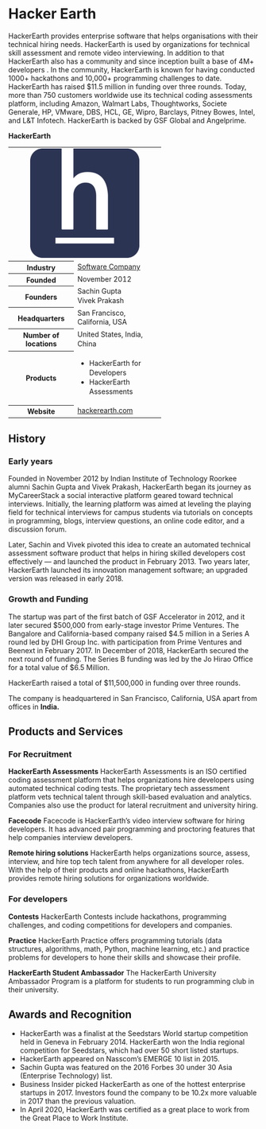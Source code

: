 # Hacker Earth

HackerEarth provides enterprise software that helps organisations with their technical hiring needs. HackerEarth is used by organizations for technical skill assessment and remote video interviewing. In addition to that HackerEarth also has a community and since inception built a base of 4M+ developers . In the community, HackerEarth is known for having conducted 1000+ hackathons and 10,000+ programming challenges to date. HackerEarth has raised $11.5 million in funding over three rounds. Today, more than 750 customers worldwide use its technical coding assessments platform, including Amazon, Walmart Labs, Thoughtworks, Societe Generale, HP, VMware, DBS, HCL, GE, Wipro, Barclays, Pitney Bowes, Intel, and L&T Infotech. HackerEarth is backed by GSF Global and Angelprime.

<table style="width:22em">
  <strong align="center">HackerEarth</strong>
  <tbody>
    <tr>
      <td colspan="2" style="text-align:center">
        <a href="https://github.com/JayantGoel001/Hacker-Earth/blob/master/HackerEarth.png" class="image">
          <img alt="HackerEarth logo.png" src="https://github.com/JayantGoel001/Hacker-Earth/blob/master/HackerEarth.png" decoding="async" width="220" height="220" srcset="//upload.wikimedia.org/wikipedia/commons/thumb/e/e8/HackerEarth_logo.png/330px-HackerEarth_logo.png 1.5x, //upload.wikimedia.org/wikipedia/commons/thumb/e/e8/HackerEarth_logo.png/440px-HackerEarth_logo.png 2x" data-file-width="1000" data-file-height="1000">
        </a>
      </td>
    </tr>
    <tr>
      <th scope="row" style="padding-right: 0.5em;">Industry</th>
      <td class="category" style="line-height: 1.35em;">
        <a href="https://en.wikipedia.org/wiki/Software_company" class="mw-redirect" title="Software Company">Software Company</a>
      </td>
    </tr>
    <tr>
      <th scope="row" style="padding-right: 0.5em;">Founded</th>
      <td style="line-height: 1.35em;">November 2012</td>
    </tr>
    <tr>
      <th scope="row" style="padding-right: 0.5em;">Founders</th>
      <td class="agent" style="line-height: 1.35em;">Sachin Gupta<br>Vivek Prakash</td>
    </tr>
    <tr>
      <th scope="row" style="padding-right: 0.5em;">Headquarters</th>
      <td class="adr" style="line-height: 1.35em;">
        <div style="display: inline;" class="locality">San Francisco, California</div>, 
        <div style="display: inline;" class="country-name">USA</div>
      </td>
    </tr>
    <tr>
      <th scope="row" style="padding-right: 0.5em;">
        <div style="display:inline-block; padding:0.1em 0;line-height:1.2em;">Number of locations</div>
      </th>
      <td style="line-height: 1.35em;">United States, India, China</td></tr><tr><th scope="row" style="padding-right: 0.5em;">Products</th><td style="line-height: 1.35em;">
    <div class="plainlist">
<ul>
  <li>HackerEarth for Developers</li>
<li>HackerEarth Assessments</li>
      </ul>
</div>
    </td>
    </tr>
    <tr>
      <th scope="row" style="padding-right: 0.5em;">Website</th>
      <td style="line-height: 1.35em;">
        <span class="url"><a rel="nofollow" class="external text" href="http://hackerearth.com">hackerearth<wbr>.com</a>
        </span>
      </td>
    </tr>
  </tbody>
</table>

## History
### Early years
Founded in November 2012 by Indian Institute of Technology Roorkee alumni Sachin Gupta and Vivek Prakash, HackerEarth began its journey as MyCareerStack a social interactive platform geared toward technical interviews. Initially, the learning platform was aimed at leveling the playing field for technical interviews for campus students via tutorials on concepts in programming, blogs, interview questions, an online code editor, and a discussion forum.

Later, Sachin and Vivek pivoted this idea to create an automated technical assessment software product that helps in hiring skilled developers cost effectively — and launched the product in February 2013. Two years later, HackerEarth launched its innovation management software; an upgraded version was released in early 2018.

### Growth and Funding
The startup was part of the first batch of GSF Accelerator in 2012, and it later secured $500,000 from early-stage investor Prime Ventures. The Bangalore and California-based company raised $4.5 million in a Series A round led by DHI Group Inc. with participation from Prime Ventures and Beenext in February 2017. In December of 2018, HackerEarth secured the next round of funding. The Series B funding was led by the Jo Hirao Office for a total value of $6.5 Million.

HackerEarth raised a total of $11,500,000 in funding over three rounds.

The company is headquartered in San Francisco, California, USA apart from offices in **India.**


## Products and Services
### For Recruitment
**HackerEarth Assessments**
HackerEarth Assessments is an ISO certified coding assessment platform that helps organizations hire developers using automated technical coding tests. The proprietary tech assessment platform vets technical talent through skill-based evaluation and analytics. Companies also use the product for lateral recruitment and university hiring.

**Facecode**
Facecode is HackerEarth’s video interview software for hiring developers. It has advanced pair programming and proctoring features that help companies interview developers.

**Remote hiring solutions**
HackerEarth helps organizations source, assess, interview, and hire top tech talent from anywhere for all developer roles. With the help of their products and online hackathons, HackerEarth provides remote hiring solutions for organizations worldwide.

### For developers
**Contests**
HackerEarth Contests include hackathons, programming challenges, and coding competitions for developers and companies.

**Practice**
HackerEarth Practice offers programming tutorials (data structures, algorithms, math, Python, machine learning, etc.) and practice problems for developers to hone their skills and showcase their profile.

**HackerEarth Student Ambassador**
The HackerEarth University Ambassador Program is a platform for students to run programming club in their university.

## Awards and Recognition
* HackerEarth was a finalist at the Seedstars World startup competition held in Geneva in February 2014. HackerEarth won the India regional competition for Seedstars, which had over 50 short listed startups.
* HackerEarth appeared on Nasscom’s EMERGE 10 list in 2015.
* Sachin Gupta was featured on the 2016 Forbes 30 under 30 Asia (Enterprise Technology) list.
* Business Insider picked HackerEarth as one of the hottest enterprise startups in 2017. Investors found the company to be 10.2x more valuable in 2017 than the previous valuation.
* In April 2020, HackerEarth was certified as a great place to work from the Great Place to Work Institute.
